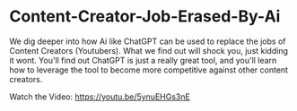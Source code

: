 # Content-Creator-Job-Erased-By-Ai
We dig deeper into how Ai like ChatGPT can be used to replace the jobs of Content Creators (Youtubers). What we find out will shock you, just kidding it wont. You'll find out ChatGPT is just a really great tool, and you'll learn how to leverage the tool to become more competitive against other content  creators.


Watch the Video:
https://youtu.be/5ynuEHGs3nE
